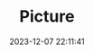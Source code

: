 ---
weight: 1
images:
- /images/edited/75.jpeg
title: Picture
date: 2023-12-07 22:11:41
tags: [luminarneo,work,ILCE7M3,25.1,vase]
---